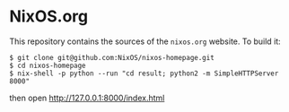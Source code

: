 NixOS.org
=========

This repository contains the sources of the `nixos.org` website.  To
build it:

    $ git clone git@github.com:NixOS/nixos-homepage.git
    $ cd nixos-homepage
    $ nix-shell -p python --run "cd result; python2 -m SimpleHTTPServer 8000"

then open http://127.0.0.1:8000/index.html
